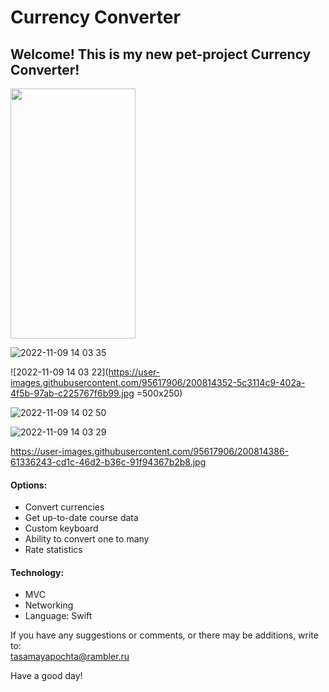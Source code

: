 # Currency Converter

## Welcome! This is my new pet-project Currency Converter!

<img src="[https://camo.githubusercontent.com/..." data-canonical-src="https://gyazo.com/eb5c5741b6a9a16c692170a41a49c858.png](https://user-images.githubusercontent.com/95617906/200814386-61336243-cd1c-46d2-b36c-91f94367b2b8.jpg)" width="200" height="400" />

![2022-11-09 14 03 35](https://user-images.githubusercontent.com/95617906/200814246-211bbf24-2881-4176-b150-95748381f31e.jpg)

![2022-11-09 14 03 22](https://user-images.githubusercontent.com/95617906/200814352-5c3114c9-402a-4f5b-97ab-c225767f6b99.jpg =500x250)

![2022-11-09 14 02 50](https://user-images.githubusercontent.com/95617906/200814386-61336243-cd1c-46d2-b36c-91f94367b2b8.jpg)

![2022-11-09 14 03 29](https://user-images.githubusercontent.com/95617906/200814569-f00d473c-6715-48fa-af26-49b9029b2e9b.jpg)

https://user-images.githubusercontent.com/95617906/200814386-61336243-cd1c-46d2-b36c-91f94367b2b8.jpg



#### Options:
* Convert currencies
* Get up-to-date course data
* Custom keyboard
* Ability to convert one to many
* Rate statistics

#### Technology:
* MVC
* Networking
* Language: Swift

If you have any suggestions or comments, or there may be additions, write to:  
tasamayapochta@rambler.ru

Have a good day!
